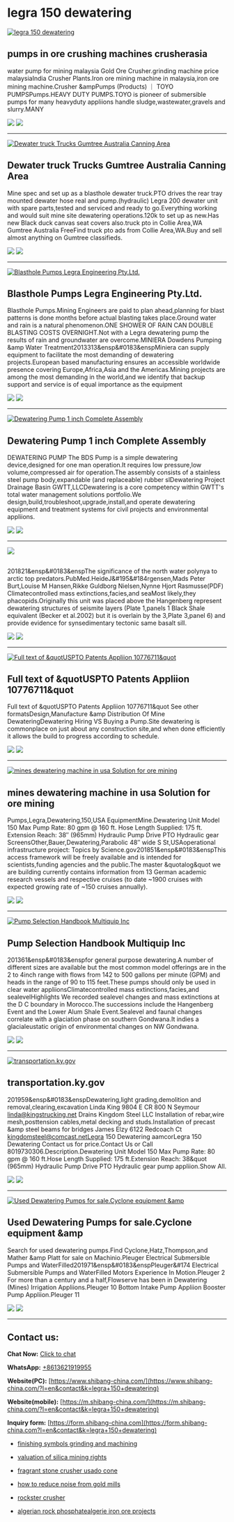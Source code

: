 # legra 150 dewatering

<a href="https://swt.shibang-china.com/?l=en&img&k=legra+150+dewatering" target="_blank">![legra 150 dewatering](http://static.shibang-china.com/all-800x300/1476.jpg)</a>

## pumps in ore crushing machines crusherasia
water pump for mining malaysia Gold Ore Crusher.grinding machine price malaysiaIndia Crusher Plants.Iron ore mining machine in malaysia,iron ore mining machine.Crusher &ampPumps (Products) ｜ TOYO PUMPSPumps.HEAVY DUTY PUMPS.TOYO is pioneer of submersible pumps for many heavyduty appliions handle sludge,wastewater,gravels and slurry.MANY


<a href="https://whatsapp.shibangsoft.com/WhatsApp.php" target="_blank" title="WhatsApp">![](http://static.shibang-china.com/icon/whatsapp.png)</a> <a href="https://swt.shibang-china.com/?l=en&icon&k=legra+150+dewatering" target="_blank">![](http://static.shibang-china.com/icon/chat-en.png)</a>

---

<a href="https://swt.shibang-china.com/?l=en&img&k=legra+150+dewatering" target="_blank">![Dewater truck Trucks Gumtree Australia Canning Area](http://static.shibang-china.com/all-800x300/472.jpg)</a>

## Dewater truck Trucks Gumtree Australia Canning Area
Mine spec and set up as a blasthole dewater truck.PTO drives the rear tray mounted dewater hose real and pump.(hydraulic) Legra 200 dewater unit with spare parts,tested and serviced and ready to go.Everything working and would suit mine site dewatering operations.120k to set up as new.Has new Black duck canvas seat covers also.truck pto in Collie Area,WA Gumtree Australia FreeFind truck pto ads from Collie Area,WA.Buy and sell almost anything on Gumtree classifieds.


<a href="https://whatsapp.shibangsoft.com/WhatsApp.php" target="_blank" title="WhatsApp">![](http://static.shibang-china.com/icon/whatsapp.png)</a> <a href="https://swt.shibang-china.com/?l=en&icon&k=legra+150+dewatering" target="_blank">![](http://static.shibang-china.com/icon/chat-en.png)</a>

---

<a href="https://swt.shibang-china.com/?l=en&img&k=legra+150+dewatering" target="_blank">![Blasthole Pumps Legra Engineering Pty.Ltd.](http://static.shibang-china.com/all-800x300/345.jpg)</a>

## Blasthole Pumps Legra Engineering Pty.Ltd.
Blasthole Pumps.Mining Engineers are paid to plan ahead,planning for blast patterns is done months before actual blasting takes place.Ground water and rain is a natural phenomenon.ONE SHOWER OF RAIN CAN DOUBLE BLASTING COSTS OVERNIGHT.Not with a Legra dewatering pump the results of rain and groundwater are overcome.MINIERA Dowdens Pumping &amp Water Treatment2013313&ensp&#0183&enspMiniera can supply equipment to facilitate the most demanding of dewatering projects.European based manufacturing ensures an accessible worldwide presence covering Europe,Africa,Asia and the Americas.Mining projects are among the most demanding in the world,and we identify that backup support and service is of equal importance as the equipment


<a href="https://whatsapp.shibangsoft.com/WhatsApp.php" target="_blank" title="WhatsApp">![](http://static.shibang-china.com/icon/whatsapp.png)</a> <a href="https://swt.shibang-china.com/?l=en&icon&k=legra+150+dewatering" target="_blank">![](http://static.shibang-china.com/icon/chat-en.png)</a>

---

<a href="https://swt.shibang-china.com/?l=en&img&k=legra+150+dewatering" target="_blank">![Dewatering Pump 1 inch Complete Assembly](http://static.shibang-china.com/all-800x300/455.jpg)</a>

## Dewatering Pump 1 inch Complete Assembly
DEWATERING PUMP The BDS Pump is a simple dewatering device,designed for one man operation.It requires low pressure,low volume,compressed air for operation.The assembly consists of a stainless steel pump body,expandable (and replaceable) rubber slDewatering Project Drainage Basin GWTT,LLCDewatering is a core competency within GWTT's total water management solutions portfolio.We design,build,troubleshoot,upgrade,install,and operate dewatering equipment and treatment systems for civil projects and environmental appliions.


<a href="https://whatsapp.shibangsoft.com/WhatsApp.php" target="_blank" title="WhatsApp">![](http://static.shibang-china.com/icon/whatsapp.png)</a> <a href="https://swt.shibang-china.com/?l=en&icon&k=legra+150+dewatering" target="_blank">![](http://static.shibang-china.com/icon/chat-en.png)</a>

---

<a href="https://swt.shibang-china.com/?l=en&img&k=legra+150+dewatering" target="_blank">![](http://static.shibang-china.com/all-800x300/278.jpg)</a>

## 
201821&ensp&#0183&enspThe significance of the north water polynya to arctic top predators.PubMed.HeideJ&#195&#184rgensen,Mads Peter Burt,Louise M Hansen,Rikke Guldborg Nielsen,Nynne Hjort Rasmusse(PDF) Climatecontrolled mass extinctions,facies,and seaMost likely,they phacopids.Originally this unit was placed above the Hangenberg represent dewatering structures of seismite layers (Plate 1,panels 1 Black Shale equivalent (Becker et al.2002) but it is overlain by the 3,Plate 3,panel 6) and provide evidence for synsedimentary tectonic same basalt sill.


<a href="https://whatsapp.shibangsoft.com/WhatsApp.php" target="_blank" title="WhatsApp">![](http://static.shibang-china.com/icon/whatsapp.png)</a> <a href="https://swt.shibang-china.com/?l=en&icon&k=legra+150+dewatering" target="_blank">![](http://static.shibang-china.com/icon/chat-en.png)</a>

---

<a href="https://swt.shibang-china.com/?l=en&img&k=legra+150+dewatering" target="_blank">![Full text of &quotUSPTO Patents Appliion 10776711&quot](http://static.shibang-china.com/all-800x300/439.jpg)</a>

## Full text of &quotUSPTO Patents Appliion 10776711&quot
Full text of &quotUSPTO Patents Appliion 10776711&quot See other formatsDesign,Manufacture &amp Distribution Of Mine DewateringDewatering Hiring VS Buying a Pump.Site dewatering is commonplace on just about any construction site,and when done efficiently it allows the build to progress according to schedule.


<a href="https://whatsapp.shibangsoft.com/WhatsApp.php" target="_blank" title="WhatsApp">![](http://static.shibang-china.com/icon/whatsapp.png)</a> <a href="https://swt.shibang-china.com/?l=en&icon&k=legra+150+dewatering" target="_blank">![](http://static.shibang-china.com/icon/chat-en.png)</a>

---

<a href="https://swt.shibang-china.com/?l=en&img&k=legra+150+dewatering" target="_blank">![mines dewatering machine in usa Solution for ore mining](http://static.shibang-china.com/all-800x300/1020.jpg)</a>

## mines dewatering machine in usa Solution for ore mining
Pumps,Legra,Dewatering,150,USA EquipmentMine.Dewatering Unit Model 150 Max Pump Rate: 80 gpm @ 160 ft. Hose Length Supplied: 175 ft. Extension Reach: 38″ (965mm) Hydraulic Pump Drive PTO Hydraulic gear ScreensOther,Bauer,Dewatering,Parabolic 48″ wide S St,USAoperational infrastructure project: Topics by Science.gov201851&ensp&#0183&enspThis access framework will be freely available and is intended for scientists,funding agencies and the public.The master &quotalog&quot we are building currently contains information from 13 German academic research vessels and respective cruises (to date ~1900 cruises with expected growing rate of ~150 cruises annually).


<a href="https://whatsapp.shibangsoft.com/WhatsApp.php" target="_blank" title="WhatsApp">![](http://static.shibang-china.com/icon/whatsapp.png)</a> <a href="https://swt.shibang-china.com/?l=en&icon&k=legra+150+dewatering" target="_blank">![](http://static.shibang-china.com/icon/chat-en.png)</a>

---

<a href="https://swt.shibang-china.com/?l=en&img&k=legra+150+dewatering" target="_blank">![Pump Selection Handbook Multiquip Inc](http://static.shibang-china.com/all-800x300/433.jpg)</a>

## Pump Selection Handbook Multiquip Inc
201361&ensp&#0183&enspfor general purpose dewatering.A number of different sizes are available but the most common model offerings are in the 2 to 4inch range with flows from 142 to 500 gallons per minute (GPM) and heads in the range of 90 to 115 feet.These pumps should only be used in clear water appliionsClimatecontrolled mass extinctions,facies,and sealevelHighlights We recorded sealevel changes and mass extinctions at the D C boundary in Morocco.The successions include the Hangenberg Event and the Lower Alum Shale Event.Sealevel and faunal changes correlate with a glaciation phase on southern Gondwana.It indies a glacialeustatic origin of environmental changes on NW Gondwana.


<a href="https://whatsapp.shibangsoft.com/WhatsApp.php" target="_blank" title="WhatsApp">![](http://static.shibang-china.com/icon/whatsapp.png)</a> <a href="https://swt.shibang-china.com/?l=en&icon&k=legra+150+dewatering" target="_blank">![](http://static.shibang-china.com/icon/chat-en.png)</a>

---

<a href="https://swt.shibang-china.com/?l=en&img&k=legra+150+dewatering" target="_blank">![transportation.ky.gov](http://static.shibang-china.com/all-800x300/1310.jpg)</a>

## transportation.ky.gov
201959&ensp&#0183&enspDewatering,light grading,demolition and removal,clearing,excavation Linda King 9804 E CR 800 N Seymour linda@kingstrucking.net Drains Kingdom Steel LLC Installation of rebar,wire mesh,posttension cables,metal decking and studs.Installation of precast &amp steel beams for bridges James Elzy 6122 Redcoach Ct kingdomsteel@comcast.netLegra 150 Dewatering aamcorLegra 150 Dewatering Contact us for price.Contact Us or Call 8019730306.Description.Dewatering Unit Model 150 Max Pump Rate: 80 gpm @ 160 ft.Hose Length Supplied: 175 ft.Extension Reach: 38&quot (965mm) Hydraulic Pump Drive PTO Hydraulic gear pump appliion.Show All.


<a href="https://whatsapp.shibangsoft.com/WhatsApp.php" target="_blank" title="WhatsApp">![](http://static.shibang-china.com/icon/whatsapp.png)</a> <a href="https://swt.shibang-china.com/?l=en&icon&k=legra+150+dewatering" target="_blank">![](http://static.shibang-china.com/icon/chat-en.png)</a>

---

<a href="https://swt.shibang-china.com/?l=en&img&k=legra+150+dewatering" target="_blank">![Used Dewatering Pumps for sale.Cyclone equipment &amp](http://static.shibang-china.com/all-800x300/1238.jpg)</a>

## Used Dewatering Pumps for sale.Cyclone equipment &amp
Search for used dewatering pumps.Find Cyclone,Hatz,Thompson,and Mather &amp Platt for sale on Machinio.Pleuger Electrical Submersible Pumps and WaterFilled201971&ensp&#0183&enspPleuger&#174 Electrical Submersible Pumps and WaterFilled Motors Experience In Motion.Pleuger 2 For more than a century and a half,Flowserve has been in Dewatering (Mines) Irrigation Appliions.Pleuger 10 Bottom Intake Pump Appliion Booster Pump Appliion.Pleuger 11


<a href="https://whatsapp.shibangsoft.com/WhatsApp.php" target="_blank" title="WhatsApp">![](http://static.shibang-china.com/icon/whatsapp.png)</a> <a href="https://swt.shibang-china.com/?l=en&icon&k=legra+150+dewatering" target="_blank">![](http://static.shibang-china.com/icon/chat-en.png)</a>

---
## Contact us:

**Chat Now:** [Click to chat](https://swt.shibang-china.com?l=en&contact&k=legra+150+dewatering)

**WhatsApp:**  [+8613621919955](https://whatsapp.shibangsoft.com/WhatsApp.php)

**Website(PC):** [https://www.shibang-china.com/](https://www.shibang-china.com/?l=en&contact&k=legra+150+dewatering)

**Website(mobile):** [https://m.shibang-china.com/](https://m.shibang-china.com/?l=en&contact&k=legra+150+dewatering)

**Inquiry form:** [https://form.shibang-china.com](https://form.shibang-china.com?l=en&contact&k=legra+150+dewatering)

* [finishing symbols grinding and machining](../111/finishing%20symbols%20grinding%20and%20machining.md)

* [valuation of silica mining rights](../114/valuation%20of%20silica%20mining%20rights.md)

* [fragrant stone crusher usado cone](../125/fragrant%20stone%20crusher%20usado%20cone.md)

* [how to reduce noise from gold mills](../116/how%20to%20reduce%20noise%20from%20gold%20mills.md)

* [rockster crusher](../121/rockster%20crusher.md)

* [algerian rock phosphatealgerie iron ore projects](../117/algerian%20rock%20phosphatealgerie%20iron%20ore%20projects.md)